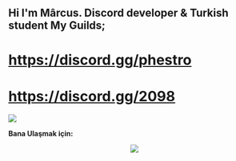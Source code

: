 ## Hi I'm Mârcus. Discord developer & Turkish student My Guilds;

# https://discord.gg/phestro
# https://discord.gg/2098


![](https://komarev.com/ghpvc/?username=your-github-Reyesex&color=511616)

**Bana Ulaşmak için:** 


<div align="center">
    <a href="https://discord.com/users/831474428465774602" target="_blank"><img src="https://shields.io/badge/Mârcus-111111.svg?&style=for-the-badge&logo=discord"></a>

